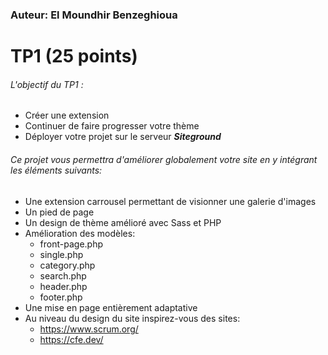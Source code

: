 


### Auteur: El Moundhir Benzeghioua

# TP1 (25 points)

###### L\'objectif du TP1 :

- Créer une extension
- Continuer de faire progresser votre thème
- Déployer votre projet sur le serveur **_Siteground_**

###### Ce projet vous permettra d\'améliorer globalement votre site en y intégrant les éléments suivants:

- Une extension carrousel permettant de visionner une galerie d\'images
- Un pied de page
- Un design de thème amélioré avec Sass et PHP
- Amélioration des modèles:
  - front-page.php
  - single.php
  - category.php
  - search.php
  - header.php
  - footer.php
- Une mise en page entièrement adaptative
- Au niveau du design du site inspirez-vous des sites:
  - https://www.scrum.org/
  - https://cfe.dev/


